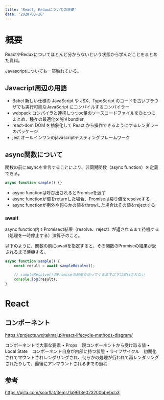 ```yaml
---
title: 'React, Reduxについての基礎'
date: '2020-03-26'
---
```


# 概要

ReactやReduxについてほとんど分からないという状態から学んだことをまとめた資料。

Javascriptについても一部触れている。

## Javacript周辺の用語

- Babel 新しい仕様の JavaScript や JSX、TypeScript のコードを古いブラウザでも実行可能なJavaScript にコンパイルするコンパイラー
- webpack  コンパイラと連携しつつ大量のソースコードファイルをひとつにまとめ、種々の最適化を施すbundler
- react-dom DOM を抽象化して React から操作できるようにするレンダラーのパッケージ
- jest オールインワンのjavascriptテスティングフレームワーク


## async関数について

関数の前にasyncを宣言することにより、非同期関数（async function）を定義できる。

```Javascript
async function sample() {}
```

- async functionは呼び出されるとPromiseを返す
- async functionが値をreturnした場合、Promiseは戻り値をresolveする
- async functionが例外や何らかの値をthrowした場合はその値をrejectする

### await

async function内でPromiseの結果（resolve、reject）が返されるまで待機する（処理を一時停止する）演算子のこと。

以下のように、関数の前にawaitを指定すると、その関数のPromiseの結果が返されるまで待機する。

```javascript
async function sample() {
    const result = await sampleResolve();

    // sampleResolve()のPromiseの結果が返ってくるまで以下は実行されない
    console.log(result);
}
```

# React

## コンポーネント


https://projects.wojtekmaj.pl/react-lifecycle-methods-diagram/

コンポーネントで大事な要素
• Props　親コンポーネントから受け取る値
• Local State　コンポーネント自身が内部に持つ状態
• ライフサイクル　初期化されてマウントされレンダリングされ、何らかの処理が行われて再レンダリングされたりして、最後にアンマウントされるまでの過程


## 参考

https://qiita.com/soarflat/items/1a9613e023200bbebcb3
